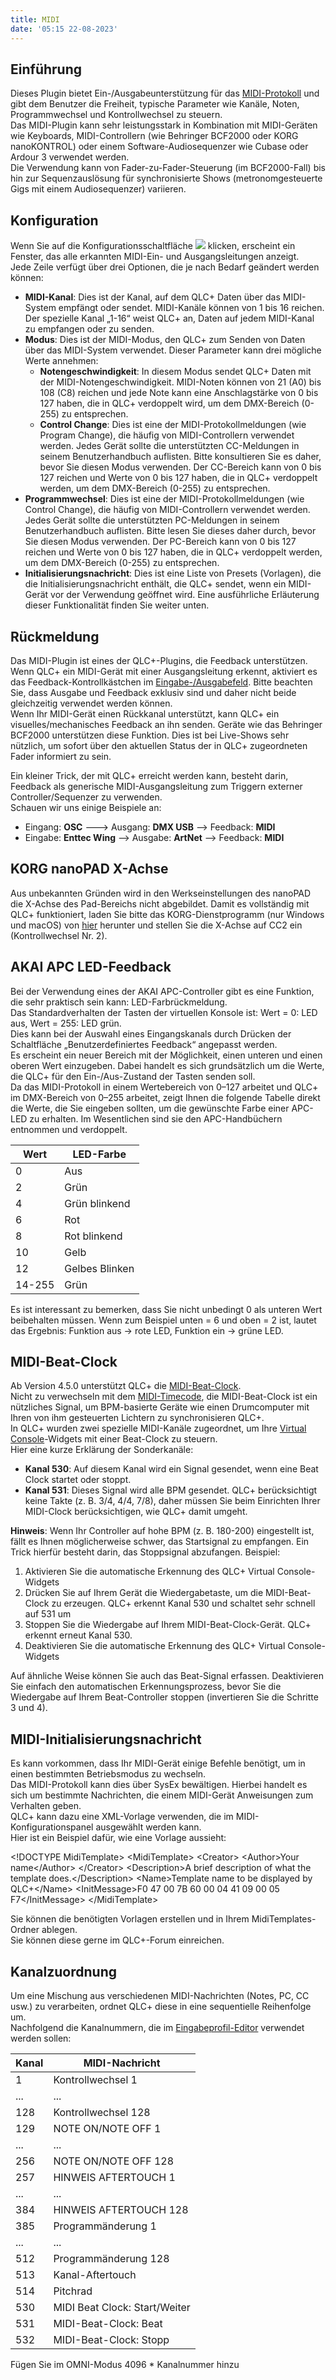 ```yaml
---
title: MIDI
date: '05:15 22-08-2023'
---
```


Einführung
------------

Dieses Plugin bietet Ein-/Ausgabeunterstützung für das [MIDI-Protokoll](https://de.wikipedia.org/wiki/MIDI) und gibt dem Benutzer die Freiheit, typische Parameter wie Kanäle, Noten, Programmwechsel und Kontrollwechsel zu steuern.  
Das MIDI-Plugin kann sehr leistungsstark in Kombination mit MIDI-Geräten wie Keyboards, MIDI-Controllern (wie Behringer BCF2000 oder KORG nanoKONTROL) oder einem Software-Audiosequenzer wie Cubase oder Ardour 3 verwendet werden.  
Die Verwendung kann von Fader-zu-Fader-Steuerung (im BCF2000-Fall) bis hin zur Sequenzauslösung für synchronisierte Shows (metronomgesteuerte Gigs mit einem Audiosequenzer) variieren.

Konfiguration
-------------

Wenn Sie auf die Konfigurationsschaltfläche ![](/basics/configure.png) klicken, erscheint ein Fenster, das alle erkannten MIDI-Ein- und Ausgangsleitungen anzeigt.  
Jede Zeile verfügt über drei Optionen, die je nach Bedarf geändert werden können:

* **MIDI-Kanal**: Dies ist der Kanal, auf dem QLC+ Daten über das MIDI-System empfängt oder sendet. MIDI-Kanäle können von 1 bis 16 reichen. Der spezielle Kanal „1-16“ weist QLC+ an, Daten auf jedem MIDI-Kanal zu empfangen oder zu senden.
* **Modus**: Dies ist der MIDI-Modus, den QLC+ zum Senden von Daten über das MIDI-System verwendet. Dieser Parameter kann drei mögliche Werte annehmen:
    * **Notengeschwindigkeit**: In diesem Modus sendet QLC+ Daten mit der MIDI-Notengeschwindigkeit. MIDI-Noten können von 21 (A0) bis 108 (C8) reichen und jede Note kann eine Anschlagstärke von 0 bis 127 haben, die in QLC+ verdoppelt wird, um dem DMX-Bereich (0-255) zu entsprechen.
    * **Control Change**: Dies ist eine der MIDI-Protokollmeldungen (wie Program Change), die häufig von MIDI-Controllern verwendet werden. Jedes Gerät sollte die unterstützten CC-Meldungen in seinem Benutzerhandbuch auflisten. Bitte konsultieren Sie es daher, bevor Sie diesen Modus verwenden. Der CC-Bereich kann von 0 bis 127 reichen und Werte von 0 bis 127 haben, die in QLC+ verdoppelt werden, um dem DMX-Bereich (0-255) zu entsprechen.
* **Programmwechsel**: Dies ist eine der MIDI-Protokollmeldungen (wie Control Change), die häufig von MIDI-Controllern verwendet werden. Jedes Gerät sollte die unterstützten PC-Meldungen in seinem Benutzerhandbuch auflisten. Bitte lesen Sie dieses daher durch, bevor Sie diesen Modus verwenden. Der PC-Bereich kann von 0 bis 127 reichen und Werte von 0 bis 127 haben, die in QLC+ verdoppelt werden, um dem DMX-Bereich (0-255) zu entsprechen.
* **Initialisierungsnachricht**: Dies ist eine Liste von Presets (Vorlagen), die die Initialisierungsnachricht enthält, die QLC+ sendet, wenn ein MIDI-Gerät vor der Verwendung geöffnet wird. Eine ausführliche Erläuterung dieser Funktionalität finden Sie weiter unten.

Rückmeldung
---------

Das MIDI-Plugin ist eines der QLC+-Plugins, die Feedback unterstützen. Wenn QLC+ ein MIDI-Gerät mit einer Ausgangsleitung erkennt, aktiviert es das Feedback-Kontrollkästchen im [Eingabe-/Ausgabefeld](/input-output). Bitte beachten Sie, dass Ausgabe und Feedback exklusiv sind und daher nicht beide gleichzeitig verwendet werden können.  
Wenn Ihr MIDI-Gerät einen Rückkanal unterstützt, kann QLC+ ein visuelles/mechanisches Feedback an ihn senden. Geräte wie das Behringer BCF2000 unterstützen diese Funktion. Dies ist bei Live-Shows sehr nützlich, um sofort über den aktuellen Status der in QLC+ zugeordneten Fader informiert zu sein.  

Ein kleiner Trick, der mit QLC+ erreicht werden kann, besteht darin, Feedback als generische MIDI-Ausgangsleitung zum Triggern externer Controller/Sequenzer zu verwenden.  
Schauen wir uns einige Beispiele an:

* Eingang: **OSC** ---\> Ausgang: **DMX USB** --\> Feedback: **MIDI**
* Eingabe: **Enttec Wing** --\> Ausgabe: **ArtNet** --\> Feedback: **MIDI**

KORG nanoPAD X-Achse
-------------------

Aus unbekannten Gründen wird in den Werkseinstellungen des nanoPAD die X-Achse des Pad-Bereichs nicht abgebildet. Damit es vollständig mit QLC+ funktioniert, laden Sie bitte das KORG-Dienstprogramm (nur Windows und macOS) von [hier](http://i.korg.com/SupportPage.aspx?productid=415) herunter und stellen Sie die X-Achse auf CC2 ein (Kontrollwechsel Nr. 2).

AKAI APC LED-Feedback
----------------------

Bei der Verwendung eines der AKAI APC-Controller gibt es eine Funktion, die sehr praktisch sein kann: LED-Farbrückmeldung.  
Das Standardverhalten der Tasten der virtuellen Konsole ist: Wert = 0: LED aus, Wert = 255: LED grün.  
Dies kann bei der Auswahl eines Eingangskanals durch Drücken der Schaltfläche „Benutzerdefiniertes Feedback“ angepasst werden.  
Es erscheint ein neuer Bereich mit der Möglichkeit, einen unteren und einen oberen Wert einzugeben. Dabei handelt es sich grundsätzlich um die Werte, die QLC+ für den Ein-/Aus-Zustand der Tasten senden soll.  
Da das MIDI-Protokoll in einem Wertebereich von 0–127 arbeitet und QLC+ im DMX-Bereich von 0–255 arbeitet, zeigt Ihnen die folgende Tabelle direkt die Werte, die Sie eingeben sollten, um die gewünschte Farbe einer APC-LED zu erhalten. Im Wesentlichen sind sie den APC-Handbüchern entnommen und verdoppelt.

| Wert | LED-Farbe |
| --- | --- |
| 0 | Aus |
| 2 | Grün |
| 4 | Grün blinkend |
| 6 | Rot |
| 8 | Rot blinkend |
| 10 | Gelb |
| 12 | Gelbes Blinken |
| 14-255 | Grün |

Es ist interessant zu bemerken, dass Sie nicht unbedingt 0 als unteren Wert beibehalten müssen. Wenn zum Beispiel unten = 6 und oben = 2 ist, lautet das Ergebnis: Funktion aus -> rote LED, Funktion ein -> grüne LED.

MIDI-Beat-Clock
---------------

Ab Version 4.5.0 unterstützt QLC+ die [MIDI-Beat-Clock](https://en.wikipedia.org/wiki/MIDI_beat_clock).  
Nicht zu verwechseln mit dem [MIDI-Timecode](https://en.wikipedia.org/wiki/MIDI_timecode), die MIDI-Beat-Clock ist ein nützliches Signal, um BPM-basierte Geräte wie einen Drumcomputer mit Ihren von ihm gesteuerten Lichtern zu synchronisieren QLC+.  
In QLC+ wurden zwei spezielle MIDI-Kanäle zugeordnet, um Ihre [Virtual Console](/virtual-console)-Widgets mit einer Beat-Clock zu steuern.  
Hier eine kurze Erklärung der Sonderkanäle:

* **Kanal 530**: Auf diesem Kanal wird ein Signal gesendet, wenn eine Beat Clock startet oder stoppt.
* **Kanal 531**: Dieses Signal wird alle BPM gesendet. QLC+ berücksichtigt keine Takte (z. B. 3/4, 4/4, 7/8), daher müssen Sie beim Einrichten Ihrer MIDI-Clock berücksichtigen, wie QLC+ damit umgeht.


**Hinweis**: Wenn Ihr Controller auf hohe BPM (z. B. 180-200) eingestellt ist, fällt es Ihnen möglicherweise schwer, das Startsignal zu empfangen. Ein Trick hierfür besteht darin, das Stoppsignal abzufangen. Beispiel:  

1. Aktivieren Sie die automatische Erkennung des QLC+ Virtual Console-Widgets
2. Drücken Sie auf Ihrem Gerät die Wiedergabetaste, um die MIDI-Beat-Clock zu erzeugen. QLC+ erkennt Kanal 530 und schaltet sehr schnell auf 531 um
3. Stoppen Sie die Wiedergabe auf Ihrem MIDI-Beat-Clock-Gerät. QLC+ erkennt erneut Kanal 530.
4. Deaktivieren Sie die automatische Erkennung des QLC+ Virtual Console-Widgets

Auf ähnliche Weise können Sie auch das Beat-Signal erfassen. Deaktivieren Sie einfach den automatischen Erkennungsprozess, bevor Sie die Wiedergabe auf Ihrem Beat-Controller stoppen (invertieren Sie die Schritte 3 und 4).

MIDI-Initialisierungsnachricht
-------------

Es kann vorkommen, dass Ihr MIDI-Gerät einige Befehle benötigt, um in einen bestimmten Betriebsmodus zu wechseln.  
Das MIDI-Protokoll kann dies über SysEx bewältigen. Hierbei handelt es sich um bestimmte Nachrichten, die einem MIDI-Gerät Anweisungen zum Verhalten geben.  
QLC+ kann dazu eine XML-Vorlage verwenden, die im MIDI-Konfigurationspanel ausgewählt werden kann.  
Hier ist ein Beispiel dafür, wie eine Vorlage aussieht:  

&lt;!DOCTYPE MidiTemplate&gt;
&lt;MidiTemplate&gt;
 &lt;Creator&gt;
  &lt;Author&gt;Your name&lt;/Author&gt;
 &lt;/Creator&gt;
 &lt;Description&gt;A brief description of what the template does.&lt;/Description&gt;
 &lt;Name&gt;Template name to be displayed by QLC+&lt;/Name&gt;
 &lt;InitMessage&gt;F0 47 00 7B 60 00 04 41 09 00 05 F7&lt;/InitMessage&gt;
&lt;/MidiTemplate&gt;

Sie können die benötigten Vorlagen erstellen und in Ihrem MidiTemplates-Ordner ablegen.  
Sie können diese gerne im QLC+-Forum einreichen.

Kanalzuordnung
-----------------

Um eine Mischung aus verschiedenen MIDI-Nachrichten (Notes, PC, CC usw.) zu verarbeiten, ordnet QLC+ diese in eine sequentielle Reihenfolge um.  
Nachfolgend die Kanalnummern, die im [Eingabeprofil-Editor](/input-output/input-profiles) verwendet werden sollen:

| Kanal | MIDI-Nachricht |
| --- | --- |
| 1 | Kontrollwechsel 1 |
| ... | ... |
| 128 | Kontrollwechsel 128 |
| 129 | NOTE ON/NOTE OFF 1 |
| ... | ... |
| 256 | NOTE ON/NOTE OFF 128 |
| 257 | HINWEIS AFTERTOUCH 1 |
| ... | ... |
| 384 | HINWEIS AFTERTOUCH 128 |
| 385 | Programmänderung 1 |
| ... | ... |
| 512 | Programmänderung 128 |
| 513 | Kanal-Aftertouch |
| 514 | Pitchrad |
| 530 | MIDI Beat Clock: Start/Weiter |
| 531 | MIDI-Beat-Clock: Beat |
| 532 | MIDI-Beat-Clock: Stopp |

Fügen Sie im OMNI-Modus 4096 * Kanalnummer hinzu